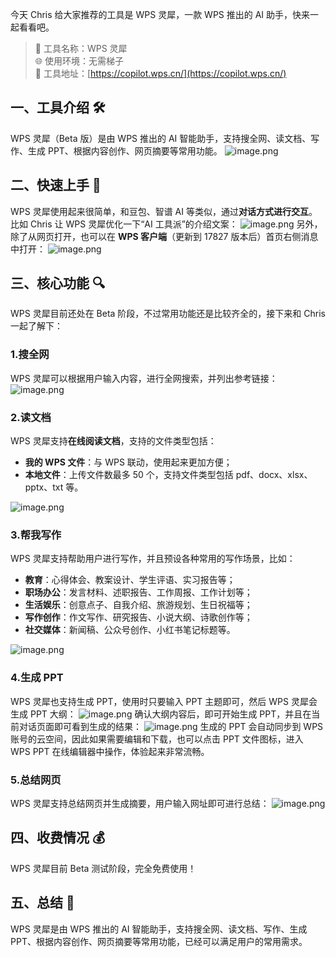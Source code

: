 今天 Chris 给大家推荐的工具是 WPS 灵犀，一款 WPS 推出的 AI 助手，快来一起看看吧。

> 🌟 工具名称：WPS 灵犀  
> 🌐 使用环境：无需梯子  
> 🔗 工具地址：[https://copilot.wps.cn/](https://copilot.wps.cn/)  

## 一、工具介绍 🛠️

WPS 灵犀（Beta 版）是由 WPS 推出的 AI 智能助手，支持搜全网、读文档、写作、生成 PPT、根据内容创作、网页摘要等常用功能。
![image.png](https://cdn.nlark.com/yuque/0/2024/png/186051/1724465198543-b8a02579-68c9-4352-8104-07158389fabc.png#averageHue=%2394e4d0&clientId=uf8ab577e-4836-4&from=paste&height=1898&id=ucf20311f&originHeight=1898&originWidth=3474&originalType=binary&ratio=1&rotation=0&showTitle=false&size=1235719&status=done&style=none&taskId=u81e9f461-e071-4393-8879-f4593a4d1e3&title=&width=3474)

## 二、快速上手 🚀

WPS 灵犀使用起来很简单，和豆包、智谱 AI 等类似，通过**对话方式进行交互**。比如 Chris 让 WPS 灵犀优化一下“AI 工具派”的介绍文案：
![image.png](https://cdn.nlark.com/yuque/0/2024/png/186051/1724465655551-b25a751a-3ca9-409e-89fc-2fd9e1ff70d1.png#averageHue=%2394e4d0&clientId=uf8ab577e-4836-4&from=paste&height=1896&id=ubb7f1a75&originHeight=1896&originWidth=3470&originalType=binary&ratio=1&rotation=0&showTitle=false&size=1315979&status=done&style=none&taskId=ud7a25200-6dac-4fd8-97a0-51e8bbcf0aa&title=&width=3470)
另外，除了从网页打开，也可以在 **WPS 客户端**（更新到 17827 版本后）首页右侧消息中打开：
![image.png](https://cdn.nlark.com/yuque/0/2024/png/186051/1724465852101-274653c2-1c50-43e7-b0cb-aa8fb9613c59.png#averageHue=%23eab89c&clientId=uf8ab577e-4836-4&from=paste&height=1918&id=ucbb4f87b&originHeight=1918&originWidth=3564&originalType=binary&ratio=1&rotation=0&showTitle=false&size=1208444&status=done&style=none&taskId=ue060b96a-04d2-4ebc-afa0-12b0bd22500&title=&width=3564)

## 三、核心功能 🔍

WPS 灵犀目前还处在 Beta 阶段，不过常用功能还是比较齐全的，接下来和 Chris 一起了解下：

### 1.搜全网

WPS 灵犀可以根据用户输入内容，进行全网搜索，并列出参考链接：
![image.png](https://cdn.nlark.com/yuque/0/2024/png/186051/1724466895175-b33af815-0893-41a0-ae5e-149f9ef15a8a.png#averageHue=%23727472&clientId=uf8ab577e-4836-4&from=paste&height=1906&id=u2e13aefd&originHeight=1906&originWidth=3482&originalType=binary&ratio=1&rotation=0&showTitle=false&size=1442608&status=done&style=none&taskId=uceca5acc-f802-4968-b7c8-6c9bbe35564&title=&width=3482)

### 2.读文档

WPS 灵犀支持**在线阅读文档**，支持的文件类型包括：

- **我的 WPS 文件**：与 WPS 联动，使用起来更加方便；
- **本地文件**：上传文件数最多 50 个，支持文件类型包括 pdf、docx、xlsx、pptx、txt 等。

![image.png](https://cdn.nlark.com/yuque/0/2024/png/186051/1724467071372-c17e6580-0b3e-4a98-802f-7bb1f7176dc2.png#averageHue=%2390e3cd&clientId=uf8ab577e-4836-4&from=paste&height=1886&id=u989236de&originHeight=1886&originWidth=3444&originalType=binary&ratio=1&rotation=0&showTitle=false&size=1035352&status=done&style=none&taskId=ucb013578-35c9-417a-ade7-c74580a47f0&title=&width=3444)

### 3.帮我写作

WPS 灵犀支持帮助用户进行写作，并且预设各种常用的写作场景，比如：

- **教育**：心得体会、教案设计、学生评语、实习报告等；
- **职场办公**：发言材料、述职报告、工作周报、工作计划等；
- **生活娱乐**：创意点子、自我介绍、旅游规划、生日祝福等；
- **写作创作**：作文写作、研究报告、小说大纲、诗歌创作等；
- **社交媒体**：新闻稿、公众号创作、小红书笔记标题等。

![image.png](https://cdn.nlark.com/yuque/0/2024/png/186051/1724467394505-dc53371c-d8a6-412a-8a4e-755b64373802.png#averageHue=%2396e3d1&clientId=u59d1527d-7b0f-4&from=paste&height=1894&id=ue4144d5e&originHeight=1894&originWidth=3468&originalType=binary&ratio=1&rotation=0&showTitle=false&size=1318106&status=done&style=none&taskId=u3bed43bc-7a9f-4f44-b70a-62f08f5b73c&title=&width=3468)

### 4.生成 PPT

WPS 灵犀也支持生成 PPT，使用时只要输入 PPT 主题即可，然后 WPS 灵犀会生成 PPT 大纲：
![image.png](https://cdn.nlark.com/yuque/0/2024/png/186051/1724467496215-b5cc6246-de47-4c6c-8af6-a9bdf1593062.png#averageHue=%23fafaf9&clientId=u59d1527d-7b0f-4&from=paste&height=1894&id=u83417061&originHeight=1894&originWidth=3468&originalType=binary&ratio=1&rotation=0&showTitle=false&size=1185002&status=done&style=none&taskId=u4f061b68-9095-44dd-ae20-b95f6948e42&title=&width=3468)
确认大纲内容后，即可开始生成 PPT，并且在当前对话页面即可看到生成的结果：
![image.png](https://cdn.nlark.com/yuque/0/2024/png/186051/1724467571352-3f0686ac-6418-43cd-83bf-8c4750a50aa2.png#averageHue=%2397dacd&clientId=u59d1527d-7b0f-4&from=paste&height=1888&id=u0787780f&originHeight=1888&originWidth=3458&originalType=binary&ratio=1&rotation=0&showTitle=false&size=1531769&status=done&style=none&taskId=u5c0da3c8-bc36-4507-af12-53b05618876&title=&width=3458)
生成的 PPT 会自动同步到 WPS 账号的云空间，因此如果需要编辑和下载，也可以点击 PPT 文件图标，进入 WPS PPT 在线编辑器中操作，体验起来非常流畅。

### 5.总结网页

WPS 灵犀支持总结网页并生成摘要，用户输入网址即可进行总结：
![image.png](https://cdn.nlark.com/yuque/0/2024/png/186051/1724467796200-0aba2312-0a9a-4bc3-8587-df82708cb0ca.png#averageHue=%2398e3d2&clientId=u59d1527d-7b0f-4&from=paste&height=1898&id=RAbOb&originHeight=1898&originWidth=3456&originalType=binary&ratio=1&rotation=0&showTitle=false&size=1254637&status=done&style=none&taskId=uf8aa1b55-ca5f-40b0-b06a-2dbfd1f5b7e&title=&width=3456)

## 四、收费情况 💰

WPS 灵犀目前 Beta 测试阶段，完全免费使用！

## 五、总结 📝

WPS 灵犀是由 WPS 推出的 AI 智能助手，支持搜全网、读文档、写作、生成 PPT、根据内容创作、网页摘要等常用功能，已经可以满足用户的常用需求。
